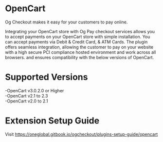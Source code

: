 # OpenCart

Og Checkout makes it easy for your customers to pay online.

Integrating your OpenCart store with Og Pay checkout services allows you to accept payments on your OpenCart store with simple installation. You can accept payments via Debit & Credit Card, & ATM Cards. The plugin offers seamless integration, allowing the customer to pay on your website with a high secure PCI compliance hosted environment and work across all browsers. and ensures compatibility with the below versions of OpenCart.

# Supported Versions
-OpenCart v3.0.2.0 or Higher<br>
-OpenCart v2.1 to 2.3 <br>
-OpenCart v2.0 to 2.1

# Extension Setup Guide
Visit
https://oneglobal.gitbook.io/ogcheckout/plugins-setup-guide/opencart
